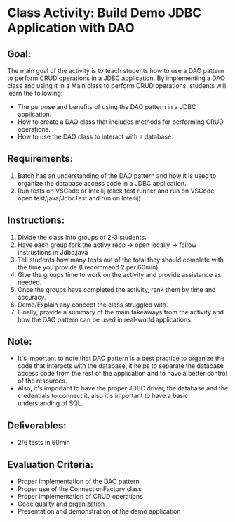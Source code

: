 # Class Activity: Build Demo JDBC Application with DAO

## Goal:
The main goal of the activity is to teach students how to use a DAO pattern to perform CRUD operations in a JDBC application. By implementing a DAO class and using it in a Main class to perform CRUD operations, students will learn the following:
- The purpose and benefits of using the DAO pattern in a JDBC application.
- How to create a DAO class that includes methods for performing CRUD operations.
- How to use the DAO class to interact with a database.

## Requirements:
1. Batch has an understanding of the DAO pattern and how it is used to organize the database access code in a JDBC application.
2. Run tests on VSCode or Intellij (click test runner and run on VSCode, open test/java/JdbcTest and run on Intellij)

## Instructions:
1. Divide the class into groups of 2-3 students.
2. Have each group fork the activy repo -> open locally -> follow instrustions in Jdbc.java
3. Tell students how many tests out of the total they should complete with the time you provide (I recommend 2 per 60min)
4. Give the groups time to work on the activity and provide assistance as needed.
5. Once the groups have completed the activity, rank them by time and accuracy.
6. Demo/Explain any concept the class struggled with. 
7. Finally, provide a summary of the main takeaways from the activity and how the DAO pattern can be used in real-world applications.

## Note:
- It's important to note that DAO pattern is a best practice to organize the code that interacts with the database, it helps to separate the database access code from the rest of the application and to have a better control of the resources.
- Also, it's important to have the proper JDBC driver, the database and the credentials to connect it, also it's important to have a basic understanding of SQL.

## Deliverables:
- 2/6 tests in 60min

## Evaluation Criteria:
- Proper implementation of the DAO pattern
- Proper use of the ConnectionFactory class
- Proper implementation of CRUD operations
- Code quality and organization
- Presentation and demonstration of the demo application

